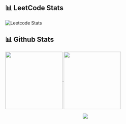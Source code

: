 ## 📊 LeetCode Stats
![Leetcode Stats](https://leetcard.jacoblin.cool/prana_5040)

## 📊 Github Stats

<a href="https://github.com/pranayguptag/github-readme-stats">
  <img height=180 align="center" src="https://github-readme-stats-liard-delta-59.vercel.app/api?username=pranayguptag&show_icons=true&include_all_commits=true&theme=jolly" />
</a>
<a href="https://github.com/pranayguptag/convoychat">
  <img height=180 align="center" src="https://github-readme-stats-liard-delta-59.vercel.app/api/top-langs/?username=pranayguptag&layout=compact&langs_count=8&theme=jolly" />
</a>

<p align="center">
  <img src="https://github-readme-activity-graph.vercel.app/graph?username=pranayguptag&theme=react-dark&hide_border=true" />
</p>
